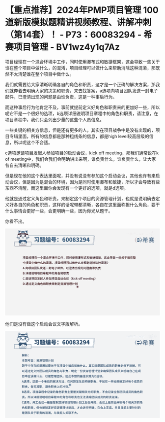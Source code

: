 # 【重点推荐】2024年PMP项目管理 100道新版模拟题精讲视频教程、讲解冲刺（第14套）！ - P73：60083294 - 希赛项目管理 - BV1wz4y1q7Az

项目经理在一个混合环境中工作，同时使用瀑布式和敏捷框架，这会导致一些关于谁在整个项目中做什么，的混淆，项目经理可以做什么来帮助消除这种混淆，那既然不太清楚谁在整个项目中做什么。

我们就需要给大家清晰明确各自的角色和职责，这才是一个正确的解决方案，那我们就奔着去明确大家的决策和职责，来去找答案，a选项向项目团队发送一封电子邮件，已澄清出现的问题是由谁负责，这是一种事后行为。

而这种事后行为他肯定不及，事前就提前定义好角色和职责来的更加好一些，所以呢它不是一个很好的选项，b选项详细说明项目章程中的角色和职责，请注意，在项目章程中，我们只会列出少量的这些个人员信息。

一些关键的相关方信息，但是还有更多的人，其实在项目战争中是没有出现的，项目专辑里面，所有的信息都是那种粗线条的信息，都是high level较高层级的信息，所以呢这个不合适。

c选项邀请项目发起人参加项目的启动会议，kick off meeting，那我们通常说在k of meeting中，我们会我们会明确讲出来啊，谁负责什么，谁负责什么，让大家各自去清晰和明确。

但是现在他的这个表达里面呢，并没有说没有参加这个启动会议，其他也许有来启动会议，但是因为是混合的环境，因为是同时使用瀑布和敏捷，所以才会导致有些东西不清醒，而这里面你会发现有一个更好的选项，就是d选项。

他就是通过定义角色和职责，来制定这个项目的资源管理计划，也就是说明确去定义好各自的角色和职责，这样的话呢带都清晰，各自在这里面称担什么角色，要干什么事情会更好一些，会更明确一些，因为你光从题干。

你看不出。

![](img/a4c3b92f4caf2fa30d1e80cb3be18876_1.png)

他们是没有做这个启动会议文字版解析。

![](img/a4c3b92f4caf2fa30d1e80cb3be18876_3.png)
